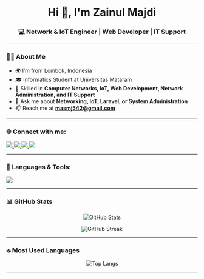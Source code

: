 <!-- Banner Nama -->
<h1 align="center">Hi 👋, I'm Zainul Majdi</h1>
<h3 align="center">💻 Network & IoT Engineer | Web Developer | IT Support</h3>

---

### 🧑‍💻 About Me
- 🌍 I’m from Lombok, Indonesia  
- 🎓 Informatics Student at Universitas Mataram  
- 🔧 Skilled in **Computer Networks, IoT, Web Development, Network Administration, and IT Support**  
- 💬 Ask me about **Networking, IoT, Laravel, or System Administration**  
- 📫 Reach me at **masmj542@gmail.com**  

---

### 🌐 Connect with me:
<p align="left">
<a href="https://www.instagram.com/majdi_x7/" target="blank">
  <img src="https://img.shields.io/badge/-Instagram-E4405F?logo=instagram&logoColor=white" />
</a>
<a href="https://www.linkedin.com/in/zainul-majdi-184500315/" target="blank">
  <img src="https://img.shields.io/badge/-LinkedIn-0077B5?logo=linkedin&logoColor=white" />
</a>
<a href="https://github.com/M47d1" target="blank">
  <img src="https://img.shields.io/badge/-GitHub-181717?logo=github&logoColor=white" />
</a>
<a href="https://x.com/Majdi_X7" target="blank">
  <img src="https://img.shields.io/badge/-X-000000?logo=x&logoColor=white" />
</a>
</p>

---

### 🚀 Languages & Tools:
<p align="left">
<img src="https://skillicons.dev/icons?i=html,css,js,php,laravel,tailwind,python,java,mysql,linux,git,docker" />
</p>

---

### 📊 GitHub Stats
<p align="center">
  <img src="https://github-readme-stats.vercel.app/api?username=M47d1&show_icons=true&theme=tokyonight" alt="GitHub Stats" />
</p>

<p align="center">
  <img src="https://github-readme-streak-stats.herokuapp.com/?user=M47d1&theme=tokyonight" alt="GitHub Streak" />
</p>

---

### 🔝 Most Used Languages
<p align="center">
  <img src="https://github-readme-stats.vercel.app/api/top-langs/?username=M47d1&layout=compact&theme=tokyonight" alt="Top Langs" />
</p>

---
